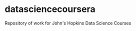 datasciencecoursera
===================

Repository of work for John's Hopkins Data Science Courses
